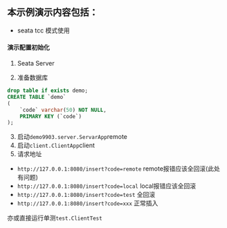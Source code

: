 ## 本示例演示内容包括：

* seata tcc 模式使用

#### 演示配置初始化

1. Seata Server

2. 准备数据库

```sql
drop table if exists demo;
CREATE TABLE `demo`
(
    `code` varchar(50) NOT NULL,
    PRIMARY KEY (`code`)
);
```

3. 启动`demo9903.server.ServarApp`remote
4. 启动`client.ClientApp`client
5. 请求地址

- `http://127.0.0.1:8080/insert?code=remote` remote报错应该全回滚(此处有问题)
- `http://127.0.0.1:8080/insert?code=local` local报错应该全回滚
- `http://127.0.0.1:8080/insert?code=test` 全回滚
- `http://127.0.0.1:8080/insert?code=xxx` 正常插入

亦或直接运行单测`test.ClientTest`
